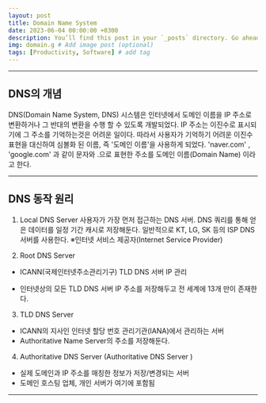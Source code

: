 ```yaml
---
layout: post
title: Domain Name System
date: 2023-06-04 00:00:00 +0300
description: You’ll find this post in your `_posts` directory. Go ahead and edit it and re-build the site to see your changes. # Add post description (optional)
img: domain.g # Add image post (optional)
tags: [Productivity, Software] # add tag
---
```

* * *
## DNS의 개념
DNS(Domain Name System, DNS) 시스템은 인터넷에서 도메인 이름을 IP 주소로 변환하거나 그 반대의 변환을 수행 할 수 있도록 개발되었다. IP 주소는 이진수로 표시되기에 그 주소를 기억하는것은 어려운 일이다. 따라서 사용자가 기억하기 어려운 이진수 표현을 대신하여 심볼화 된 이름, 즉 '도메인 이름'을 사용하게 되었다. 'naver.com' , 'google.com' 과 같이 문자와 .으로 표현한 주소를 도메인 이름(Domain Name) 이라고 한다.

 * * *
## DNS 동작 원리
1. Local DNS Server
사용자가 가장 먼저 접근하는 DNS 서버. 
DNS 쿼리를 통해 얻은 데이터를 일정 기간 캐시로 저장해둔다.
일반적으로 KT, LG, SK 등의 ISP DNS 서버를 사용한다.
※인터넷 서비스 제공자(Internet Service Provider)



2. Root DNS Server
- ICANN(국제인터넷주소관리기구) TLD DNS 서버 IP 관리

- 인터넷상의 모든 TLD DNS 서버 IP 주소를 저장해두고 전 세계에 13개 만이 존재한다.



3. TLD DNS Server
- ICANN의 지사인 인터넷 할당 번호 관리기관(IANA)에서 관리하는 서버
-  Authoritative Name Server의 주소를 저장해둔다.



4. Authoritative DNS Server (Authoritative DNS Server )
- 실제 도메인과 IP 주소를 매칭한 정보가 저장/변경되는 서버
- 도메인 호스팅 업체, 개인 서버가 여기에 포함됨
 * * *
